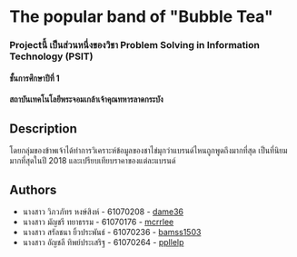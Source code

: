 <h1>The popular band of "Bubble Tea"</h1>

<h3>Projectนี้ เป็นส่วนหนึ่งของวิชา Problem Solving in Information Technology (PSIT)</h3>
<h4>ชั้นการศึกษาปีที่ 1</h4>
<h4>สถาบันเทคโนโลยีพระจอมเกล้าเจ้าคุณทหารลาดกระบัง</h4>



## Description
<p>โดยกลุ่มของข้าพเจ้าได้ทำการวิเคราะห์ข้อมูลของชาไข่มุกว่าแบรนด์ไหนถูกพูดถึงมากที่สุด เป็นที่นิยมมากที่สุดในปี 2018 และเปรียบเทียบราคาของแต่ละแบรนด์</p>

## Authors
* นางสาว วิภวภัทร หงษ์สิงห์ - 61070208 - [dame36](https://github.com/dame36)
* นางสาว มัญชรี ทยาธรรม - 61070176 - [mcrrlee](https://github.com/mcrrlee)
* นางสาว สรัลชนา ยิ้วประพันธ์ - 61070236 - [bamss1503](https://github.com/bamss1503)
* นางสาว อัญชลี ทิพย์ประเสริฐ - 61070264 - [ppllelp](https://github.com/ppllelp)

